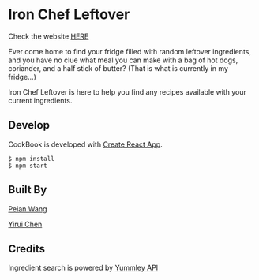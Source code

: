 # Iron Chef Leftover

Check the website [HERE](http://76.167.106.227/)

Ever come home to find your fridge filled with random leftover ingredients, and you have no clue what meal you can make with a bag of hot dogs, coriander, and a half stick of butter? (That is what is currently in my fridge...)

Iron Chef Leftover is here to help you find any recipes available with your current ingredients.

## Develop
CookBook is developed with [Create React App](https://github.com/facebookincubator/create-react-app).
```
$ npm install
$ npm start
```

## Built By
[Peian Wang](https://github.com/mangopeian)

[Yirui Chen](https://github.com/yiruic)

## Credits
Ingredient search is powered by [Yummley API](https://developer.yummly.com/)

